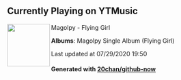## Currently Playing on YTMusic

[<img align="left" width="100" src="https://lh3.googleusercontent.com/ARzMxuYp7bQgzRfVlZDlkE8mH3QaK3mDkBMLT85u7ZK9b2ygqmYUAju4EiOA6oT2UzRqpcIY9pWFq54">](https://music.youtube.com/channel/UCXiAIGjJHAM1wd-LrzHx6hw)

Magolpy - Flying Girl

**Albums**: Magolpy Single Album (Flying Girl)

Last updated at 07/29/2020 19:50

#### Generated with [20chan/github-now](https://github.com/20chan/github-now)


<!--
**20chan/20chan** is a ✨ _special_ ✨ repository because its `README.md` (this file) appears on your GitHub profile.

Here are some ideas to get you started:

- 🔭 I’m currently working on ...
- 🌱 I’m currently learning ...
- 👯 I’m looking to collaborate on ...
- 🤔 I’m looking for help with ...
- 💬 Ask me about ...
- 📫 How to reach me: ...
- 😄 Pronouns: ...
- ⚡ Fun fact: ...
-->
